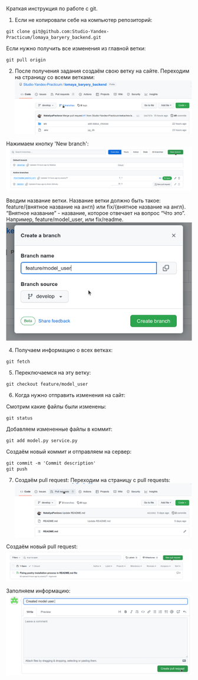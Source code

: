 Краткая инструкция по работе с git.

1. Если не копировали себе на компьютер репозиторий:
```
git clone git@github.com:Studio-Yandex-Practicum/lomaya_baryery_backend.git
```
 
Если нужно получить все изменения из главной ветки:
```
git pull origin
```

2. После получения задания создаём свою ветку на сайте.
Переходим на страницу со всеми ветками:
![branches](./images/01_branches.png "Переходим на страницу со всеми ветками")

Нажимаем кнопку 'New branch':
![new_branches](./images/02_new_branches.png "Нажимаем кнопку 'New branch'")

Вводим название ветки. Название ветки должно быть такое: feature/{внятное название на англ} или fix/{внятное название на англ}. “Внятное название” - название, которое отвечает на вопрос “Что это”. Например, feature/model_user, или fix/readme. 
![branch name](./images/03_branches_name.png "Вводим название ветки.")

4. Получаем информацию о всех ветках:
```
git fetch
```

5. Переключаемся на эту ветку:
```
git checkout feature/model_user
```

6. Когда нужно отправить изменения на сайт:

Смотрим какие файлы были изменены:
```
git status
```

Добавляем измененные файлы в коммит:
```
git add model.py service.py
```

Создаём новый коммит и отправляем на сервер:
```
git commit -m 'Commit description'
git push
```

7. Создаём pull request:
Переходим на страницу с pull requests:
![pull_request](./images/04_pull_request.png "Переходим на страницу с pull requests.")

Создаём новый pull request:
![create_pull_request](./images/05_new_pull_request.png "Создаём новый pull request.")

Заполняем информацию:
![create_pull_request](./images/06_pull_request_info.png "Заполняем информацию.")
